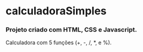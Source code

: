 # calculadoraSimples


### Projeto criado com HTML, CSS e Javascript.



Calculadora com 5 funções (+, -, /, *, e %).
